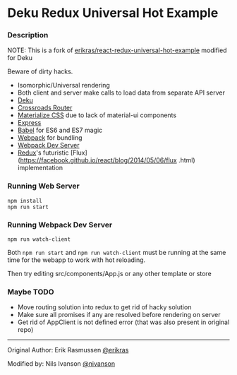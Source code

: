 Deku Redux Universal Hot Example
=================================

### Description

NOTE: This is a fork of [erikras/react-redux-universal-hot-example](https://github.com/erikras/react-redux-universal-hot-example) modified for Deku

Beware of dirty hacks.

* Isomorphic/Universal rendering
* Both client and server make calls to load data from separate API server
* [Deku](https://github.com/dekujs/deku)
* [Crossroads Router](https://github.com/rackt/react-router)
* [Materialize CSS](http://materializecss.com/) due to lack of material-ui components
* [Express](http://expressjs.com)
* [Babel](http://babeljs.io) for ES6 and ES7 magic
* [Webpack](http://webpack.github.io) for bundling
* [Webpack Dev Server](http://webpack.github.io/docs/webpack-dev-server.html)
* [Redux](https://github.com/gaearon/redux)'s futuristic [Flux](https://facebook.github.io/react/blog/2014/05/06/flux
.html) implementation

### Running Web Server

```
npm install
npm run start
```

### Running Webpack Dev Server

```
npm run watch-client
```

Both `npm run start` and `npm run watch-client` must be running at the same
time for the webapp to work with hot reloading.

Then try editing src/components/App.js or any other template or store

### Maybe TODO

* Move routing solution into redux to get rid of hacky solution
* Make sure all promises if any are resolved before rendering on server
* Get rid of AppClient is not defined error (that was also present in original repo)

-----

Original Author: Erik Rasmussen [@erikras](https://twitter.com/erikras)

Modified by: Nils Ivanson [@nivanson](https://github.com/nivanson)
